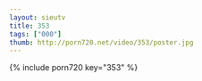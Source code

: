 ```yaml
--- 
layout: sieutv
title: 353
tags: ["000"]
thumb: http://porn720.net/video/353/poster.jpg
---
```

{% include porn720 key="353" %} 
